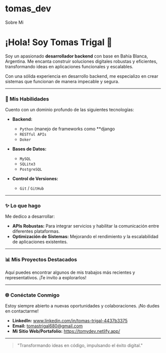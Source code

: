 # tomas_dev
Sobre Mi
# ¡Hola! Soy Tomas Trigal 👋

Soy un apasionado **desarrollador backend** con base en Bahía Blanca, Argentina. Me encanta construir soluciones digitales robustas y eficientes, transformando ideas en aplicaciones funcionales y escalables.

Con una sólida experiencia en desarrollo backend, me especializo en crear sistemas que funcionan de manera impecable y segura.

---

### 🚀 Mis Habilidades

Cuento con un dominio profundo de las siguientes tecnologías:

* **Backend:**
    * `Python` (manejo de frameworks como **django
    * `RESTful APIs`
    * `Doker`
* **Bases de Datos:**
    * `MySQL` 
    * `SQLite3`
    * `PostgreSQL`

* **Control de Versiones:**
    * `Git` / `GitHub`

---

### ✨ Lo que hago

Me dedico a desarrollar:

* **APIs Robustas:** Para integrar servicios y habilitar la comunicación entre diferentes plataformas.
* **Optimización de Sistemas:** Mejorando el rendimiento y la escalabilidad de aplicaciones existentes.

---

### 📊 Mis Proyectos Destacados

Aquí puedes encontrar algunos de mis trabajos más recientes y representativos. ¡Te invito a explorarlos!


---

### 🌐 Conéctate Conmigo

Estoy siempre abierto a nuevas oportunidades y colaboraciones. ¡No dudes en contactarme!

* **LinkedIn:** www.linkedin.com/in/tomas-trigal-4437b3375
* **Email:** tomastrigal680@gmail.com
* **Mi Sitio Web/Portafolio:** https://tomydev.netlify.app/
---

> "Transformando ideas en código, impulsando el éxito digital."
